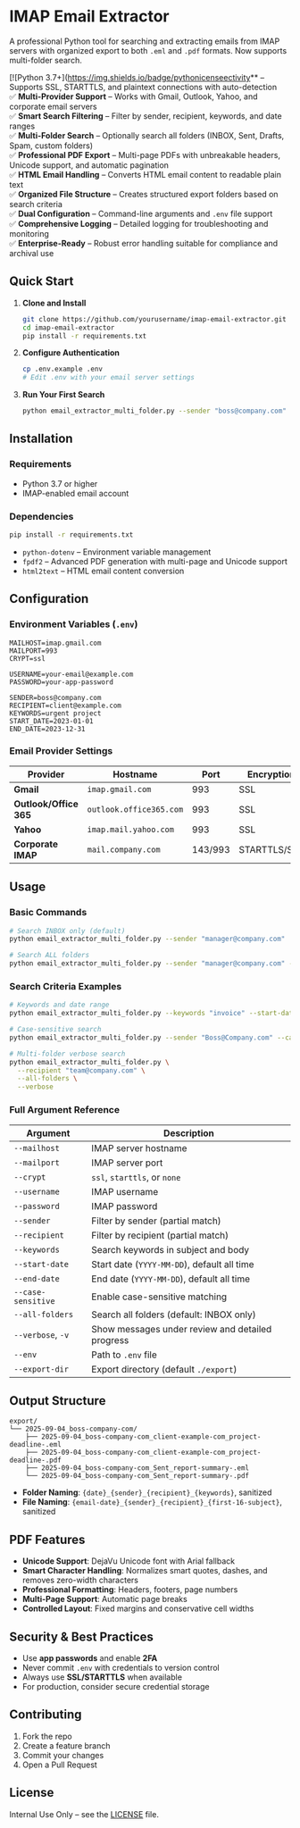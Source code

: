 # IMAP Email Extractor

A professional Python tool for searching and extracting emails from IMAP servers with organized export to both `.eml` and `.pdf` formats. Now supports multi-folder search.

[![Python 3.7+](https://img.shields.io/badge/pythonicenseectivity** – Supports SSL, STARTTLS, and plaintext connections with auto-detection  
✅ **Multi-Provider Support** – Works with Gmail, Outlook, Yahoo, and corporate email servers  
✅ **Smart Search Filtering** – Filter by sender, recipient, keywords, and date ranges  
✅ **Multi-Folder Search** – Optionally search all folders (INBOX, Sent, Drafts, Spam, custom folders)  
✅ **Professional PDF Export** – Multi-page PDFs with unbreakable headers, Unicode support, and automatic pagination  
✅ **HTML Email Handling** – Converts HTML email content to readable plain text  
✅ **Organized File Structure** – Creates structured export folders based on search criteria  
✅ **Dual Configuration** – Command-line arguments and `.env` file support  
✅ **Comprehensive Logging** – Detailed logging for troubleshooting and monitoring  
✅ **Enterprise-Ready** – Robust error handling suitable for compliance and archival use  

## Quick Start

1. **Clone and Install**  
   ```bash
   git clone https://github.com/yourusername/imap-email-extractor.git
   cd imap-email-extractor
   pip install -r requirements.txt
   ```

2. **Configure Authentication**  
   ```bash
   cp .env.example .env
   # Edit .env with your email server settings
   ```

3. **Run Your First Search**  
   ```bash
   python email_extractor_multi_folder.py --sender "boss@company.com"
   ```

## Installation

### Requirements
- Python 3.7 or higher  
- IMAP-enabled email account  

### Dependencies
```bash
pip install -r requirements.txt
```
- `python-dotenv` – Environment variable management  
- `fpdf2` – Advanced PDF generation with multi-page and Unicode support  
- `html2text` – HTML email content conversion  

## Configuration

### Environment Variables (`.env`)
```env
MAILHOST=imap.gmail.com
MAILPORT=993
CRYPT=ssl

USERNAME=your-email@example.com
PASSWORD=your-app-password

SENDER=boss@company.com
RECIPIENT=client@example.com
KEYWORDS=urgent project
START_DATE=2023-01-01
END_DATE=2023-12-31
```

### Email Provider Settings

| Provider              | Hostname                   | Port | Encryption |
|-----------------------|----------------------------|------|------------|
| **Gmail**             | `imap.gmail.com`           | 993  | SSL        |
| **Outlook/Office 365**| `outlook.office365.com`    | 993  | SSL        |
| **Yahoo**             | `imap.mail.yahoo.com`      | 993  | SSL        |
| **Corporate IMAP**    | `mail.company.com`         | 143/993 | STARTTLS/SSL |

## Usage

### Basic Commands
```bash
# Search INBOX only (default)
python email_extractor_multi_folder.py --sender "manager@company.com"

# Search ALL folders
python email_extractor_multi_folder.py --sender "manager@company.com" --all-folders
```

### Search Criteria Examples
```bash
# Keywords and date range
python email_extractor_multi_folder.py --keywords "invoice" --start-date 2023-01-01

# Case-sensitive search
python email_extractor_multi_folder.py --sender "Boss@Company.com" --case-sensitive

# Multi-folder verbose search
python email_extractor_multi_folder.py \
  --recipient "team@company.com" \
  --all-folders \
  --verbose
```

### Full Argument Reference

| Argument         | Description                                      |
|------------------|--------------------------------------------------|
| `--mailhost`     | IMAP server hostname                             |
| `--mailport`     | IMAP server port                                 |
| `--crypt`        | `ssl`, `starttls`, or `none`                     |
| `--username`     | IMAP username                                    |
| `--password`     | IMAP password                                    |
| `--sender`       | Filter by sender (partial match)                 |
| `--recipient`    | Filter by recipient (partial match)              |
| `--keywords`     | Search keywords in subject and body              |
| `--start-date`   | Start date (`YYYY-MM-DD`), default all time      |
| `--end-date`     | End date (`YYYY-MM-DD`), default all time        |
| `--case-sensitive`| Enable case-sensitive matching                  |
| `--all-folders`  | Search all folders (default: INBOX only)         |
| `--verbose`, `-v`| Show messages under review and detailed progress |
| `--env`          | Path to `.env` file                              |
| `--export-dir`   | Export directory (default `./export`)            |

## Output Structure

```
export/
└── 2025-09-04_boss-company-com/
    ├── 2025-09-04_boss-company-com_client-example-com_project-deadline-.eml
    ├── 2025-09-04_boss-company-com_client-example-com_project-deadline-.pdf
    ├── 2025-09-04_boss-company-com_Sent_report-summary-.eml
    └── 2025-09-04_boss-company-com_Sent_report-summary-.pdf
```

- **Folder Naming**: `{date}_{sender}_{recipient}_{keywords}`, sanitized  
- **File Naming**: `{email-date}_{sender}_{recipient}_{first-16-subject}`, sanitized  

## PDF Features

- **Unicode Support**: DejaVu Unicode font with Arial fallback  
- **Smart Character Handling**: Normalizes smart quotes, dashes, and removes zero-width characters  
- **Professional Formatting**: Headers, footers, page numbers  
- **Multi-Page Support**: Automatic page breaks  
- **Controlled Layout**: Fixed margins and conservative cell widths  

## Security & Best Practices

- Use **app passwords** and enable **2FA**  
- Never commit `.env` with credentials to version control  
- Always use **SSL/STARTTLS** when available  
- For production, consider secure credential storage  

## Contributing

1. Fork the repo  
2. Create a feature branch  
3. Commit your changes  
4. Open a Pull Request  

## License

Internal Use Only – see the [LICENSE](LICENSE) file.
